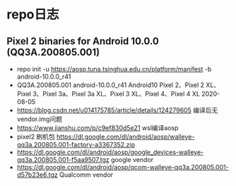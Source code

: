 # repo日志

## Pixel 2 binaries for Android 10.0.0 (QQ3A.200805.001)

* repo init -u https://aosp.tuna.tsinghua.edu.cn/platform/manifest -b android-10.0.0_r41
* QQ3A.200805.001	android-10.0.0_r41	Android10	Pixel 2、Pixel 2 XL、Pixel 3、Pixel 3a、Pixel 3a XL、Pixel 3 XL、Pixel 4、Pixel 4 XL	2020-08-05
* https://blog.csdn.net/u014175785/article/details/124279605 编译后无vendor.img问题
* https://www.jianshu.com/p/c9ef830d5e21 wsl编译aosp
* pixel2 刷机包 https://dl.google.com/dl/android/aosp/walleye-qq3a.200805.001-factory-a3367352.zip
* https://dl.google.com/dl/android/aosp/google_devices-walleye-qq3a.200805.001-f5aa9507.tgz google vendor
* https://dl.google.com/dl/android/aosp/qcom-walleye-qq3a.200805.001-d57b23e6.tgz  Qualcomm vendor
